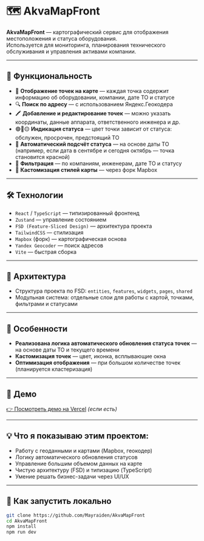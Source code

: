 # 🗺️ AkvaMapFront

**AkvaMapFront** — картографический сервис для отображения местоположения и статуса оборудования.  
Используется для мониторинга, планирования технического обслуживания и управления активами компании.

---

## 🧩 Функциональность

- 📍 **Отображение точек на карте** — каждая точка содержит информацию об оборудовании, компании, дате ТО и статусе
- 🔍 **Поиск по адресу** — с использованием Яндекс.Геокодера
- 🖍️ **Добавление и редактирование точек** — можно указать координаты, данные аппарата, ответственного инженера и др.
- 🟢🔴🟡 **Индикация статуса** — цвет точки зависит от статуса: обслужен, просрочен, предстоящий ТО
- 📅 **Автоматический подсчёт статуса** — на основе даты ТО (например, если дата в сентябре и сегодня октябрь — точка становится красной)
- 🧹 **Фильтрация** — по компаниям, инженерам, дате ТО и статусу
- 🧭 **Кастомизация стилей карты** — через форк Mapbox

---

## 🛠️ Технологии

- `React` / `TypeScript` — типизированный фронтенд
- `Zustand` — управление состоянием
- `FSD (Feature-Sliced Design)` — архитектура проекта
- `TailwindCSS` — стилизация
- `Mapbox` (форк) — картографическая основа
- `Yandex Geocoder` — поиск адресов
- `Vite` — быстрая сборка

---

## 📌 Архитектура

- Структура проекта по FSD: `entities`, `features`, `widgets`, `pages`, `shared`
- Модульная система: отдельные слои для работы с картой, точками, фильтрами и статусами

---

## 🧪 Особенности

- **Реализована логика автоматического обновления статуса точек** — на основе даты ТО и текущего времени
- **Кастомизация точек** — цвет, иконка, всплывающие окна
- **Оптимизация отображения** — при большом количестве точек (планируется кластеризация)

---

## 🚀 Демо

[👉 Посмотреть демо на Vercel](https://akvamapfront.vercel.app) *(если есть)*

---

## 💡 Что я показываю этим проектом:

- Работу с геоданными и картами (Mapbox, геокодер)
- Логику автоматического обновления статусов
- Управление большим объемом данных на карте
- Чистую архитектуру (FSD) и типизацию (TypeScript)
- Умение решать бизнес-задачи через UI/UX

---

## 🧩 Как запустить локально

```bash
git clone https://github.com/Mayraiden/AkvaMapFront
cd AkvaMapFront
npm install
npm run dev
```
